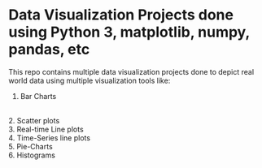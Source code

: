 # Data Visualization Projects done using Python 3, matplotlib, numpy, pandas, etc

This repo contains multiple data visualization projects done to depict real
world data using multiple visualization tools like:<br />
1. Bar Charts
<br />
2. Scatter plots
<br />
3. Real-time Line plots
<br />
4. Time-Series line plots
<br />
5. Pie-Charts
<br />
6. Histograms

